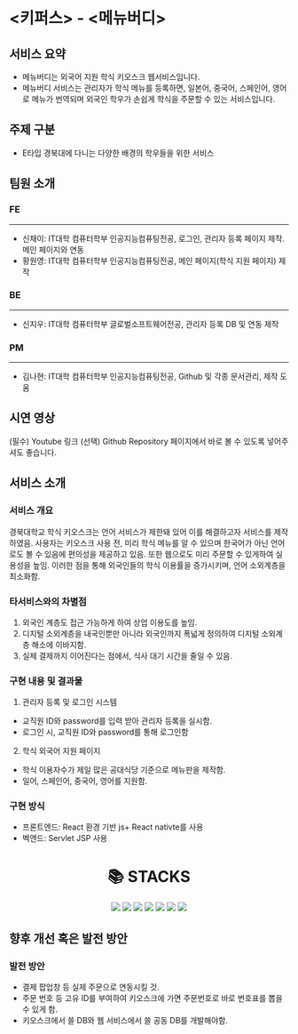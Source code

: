 # <키퍼스> - <메뉴버디>
## 서비스 요약
- 메뉴버디는 외국어 지원 학식 키오스크 웹서비스입니다.
- 메뉴버디 서비스는 관리자가 학식 메뉴를 등록하면, 일본어, 중국어, 스페인어, 영어로 메뉴가 번역되며 외국인 학우가 손쉽게 학식을 주문할 수 있는 서비스입니다.

## 주제 구분
-	E타입 경북대에 다니는 다양한 배경의 학우들을 위한 서비스

## 팀원 소개
### FE
---
- 신채이: IT대학 컴퓨터학부 인공지능컴퓨팅전공, 로그인, 관리자 등록 페이지 제작. 메인 페이지와 연동
- 황원영: IT대학 컴퓨터학부 인공지능컴퓨팅전공, 메인 페이지(학식 지원 페이지) 제작
### BE
---
- 신지우: IT대학 컴퓨터학부 글로벌소프트웨어전공, 관리자 등록 DB 및 연동 제작
### PM
---
- 김나현: IT대학 컴퓨터학부 인공지능컴퓨팅전공, Github 및 각종 문서관리, 제작 도움 

## 시연 영상
(필수) Youtube 링크
(선택) Github Repository 페이지에서 바로 볼 수 있도록 넣어주셔도 좋습니다.

## 서비스 소개
### 서비스 개요
경북대학교 학식 키오스크는 언어 서비스가 제한돼 있어 이를 해결하고자 서비스를 제작하였음.
사용자는 키오스크 사용 전, 미리 학식 메뉴를 알 수 있으며 한국어가 아닌 언어로도 볼 수 있음에 편의성을 제공하고 있음.
또한 웹으로도 미리 주문할 수 있게하여 실용성을 높임.
이러한 점을 통해 외국인들의 학식 이용률을 증가시키며, 언어 소외계층을 최소화함.


### 타서비스와의 차별점
1. 외국인 계층도 접근 가능하게 하여 상업 이용도를 높임.
2. 디지털 소외계층을 내국인뿐만 아니라 외국인까지 폭넓게 정의하여 디지털 소외계층 해소에 이바지함.
3. 실제 결제까지 이어진다는 점에서, 식사 대기 시간을 줄일 수 있음.

### 구현 내용 및 결과물
1. 관리자 등록 및 로그인 시스템
 - 교직원 ID와 password를 입력 받아 관리자 등록을 실시함.
 - 로그인 시, 교직원 ID와 password를 통해 로그인함
2. 학식 외국어 지원 페이지
 - 학식 이용자수가 제일 많은 공대식당 기준으로 메뉴판을 제작함.
 - 일어, 스페인어, 중국어, 영어를 지원함.



### 구현 방식
- 프론트엔드: React 환경 기반 js+ React nativte를 사용
- 벡앤드: Servlet JSP 사용
<div align=center><h1>📚 STACKS</h1></div>
<div align=center>
  <img src="https://img.shields.io/badge/html5-E34F26?style=for-the-badge&logo=html5&logoColor=white"> 
  <img src="https://img.shields.io/badge/css-1572B6?style=for-the-badge&logo=css3&logoColor=white"> 
  <img src="https://img.shields.io/badge/javascript-F7DF1E?style=for-the-badge&logo=javascript&logoColor=black"> 
  <img src="https://img.shields.io/badge/react-61DAFB?style=for-the-badge&logo=react&logoColor=black"> 
  <img src="https://img.shields.io/badge/java-007396?style=for-the-badge&logo=java&logoColor=white">
  <img src="https://img.shields.io/badge/github-181717?style=for-the-badge&logo=github&logoColor=white">
  <img src="https://img.shields.io/badge/git-F05032?style=for-the-badge&logo=git&logoColor=white">
</div>


## 향후 개선 혹은 발전 방안
### 발전 방안
- 결제 팝업창 등 실제 주문으로 연동시킬 것.
- 주문 번호 등 고유 ID를 부여하여 키오스크에 가면 주문번호로 바로 번호표를 뽑을 수 있게 함.
- 키오스크에서 쓸 DB와 웹 서비스에서 쓸 공동 DB를 개발해야함.

